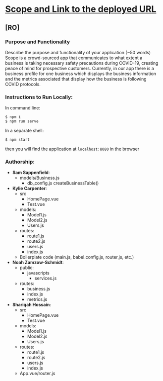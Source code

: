 
# [Scope and Link to the deployed URL](https://www.heroku.com/)
## [RO]
### Purpose and Functionality
Describe the purpose and functionality of your application (~50 words)
Scope is a crowd-sourced app that communicates to what extent a business is taking necessary safety precautions during COVID-19, creating peace of mind for prospective customers. Currently, in our app there is a business profile for one business which displays the business information and the metrics associated that display how the business is following COVID protocols.
### Instructions to Run Locally:
In command line:
```console
$ npm i
$ npm run serve
```
In a separate shell:
```console
$ npm start
```
then you will find the application at `localhost:8080` in the browser

### Authorship:
* **Sam Sappenfield**:
  * models/Business.js
    * db_config.js
        createBusinessTable()    
* **Kylie Carpenter**:
  * src
    * HomePage.vue
    * Test.vue
  * models:
    * Model1.js
    * Model2.js
    * Users.js
  * routes:
    * route1.js
    * route2.js
    * users.js
    * index.js
  * Boilerplate code (main.js, babel.config.js, router.js, etc.)
* **Noah Zamzow-Schmidt**:
  * public:
    * javascripts
        * services.js
  * routes:
    * business.js
    * index.js
    * metrics.js
* **Shariqah Hossain**:
  * src
    * HomePage.vue
    * Test.vue
  * models:
    * Model1.js
    * Model2.js
    * Users.js
  * routes:
    * route1.js
    * route2.js
    * users.js
    * index.js
  * App.vue/router.js
